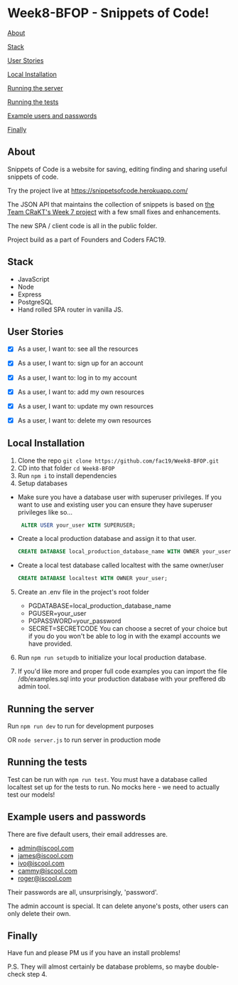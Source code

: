 # Week8-BFOP - Snippets of Code!

[About](#About)

[Stack](#Stack)

[User Stories](#User-Stories)

[Local Installation](#Local-Installation)

[Running the server](#Running-the-server)

[Running the tests](#Running-the-tests)

[Example users and passwords](#Example-users-and-passwords)

[Finally](#Finally)

## About

Snippets of Code is a website for saving, editing finding and sharing useful snippets of code.

Try the project live at https://snippetsofcode.herokuapp.com/

The JSON API that maintains the collection of snippets is based on [the Team CRaKT's Week 7 project](https://github.com/fac19/week7-CRaKT) with a few small fixes and enhancements.

The new SPA / client code is all in the public folder.

Project build as a part of Founders and Coders FAC19.

## Stack

- JavaScript
- Node
- Express
- PostgreSQL
- Hand rolled SPA router in vanilla JS.

## User Stories
- [x] As a user, I want to: see all the resources
- [x] As a user, I want to: sign up for an account
- [x] As a user, I want to: log in to my account
- [x] As a user, I want to: add my own resources
- [x] As a user, I want to: update my own resources
- [x] As a user, I want to: delete my own resources


## Local Installation

1. Clone the repo `git clone https://github.com/fac19/Week8-BFOP.git`
2. CD into that folder `cd Week8-BFOP`
3. Run `npm i` to install dependencies
4. Setup databases
 - Make sure you have a database user with superuser privileges. If you want to use and existing user you can ensure they have superuser privileges like so...
   ```sql
    ALTER USER your_user WITH SUPERUSER;
    ```
 - Create a local production database and assign it to that user.
   ```sql
   CREATE DATABASE local_production_database_name WITH OWNER your_user;
   ```
 - Create a local test database called localtest with the same owner/user
   ```sql
   CREATE DATABASE localtest WITH OWNER your_user;
   ```
5. Create an .env file in the project's root folder
   - PGDATABASE=local_production_database_name
   - PGUSER=your_user
   - PGPASSWORD=your_password
   - SECRET=SECRETCODE
   You can choose a secret of your choice but if you do you won't be able to log in with the exampl accounts we have provided.
   
6. Run `npm run setupdb` to initialize your local production database.

7. If you'd like more and proper full code examples you can import the file /db/examples.sql into your production database with your preffered db admin tool.


## Running the server

Run `npm run dev` to run for development purposes

OR `node server.js` to run server in production mode


## Running the tests

Test can be run with `npm run test`. You must have a database called localtest set up for the tests to run. No mocks here - we need to actually test our models!


## Example users and passwords

There are five default users, their email addresses are.
- admin@iscool.com
- james@iscool.com
- ivo@iscool.com
- cammy@iscool.com
- roger@iscool.com

Their passwords are all, unsurprisingly, 'password'.

The admin account is special. It can delete anyone's posts, other users can only delete their own.

## Finally

Have fun and please PM us if you have an install problems!

P.S. They will almost certainly be database problems, so maybe double-check step 4.

